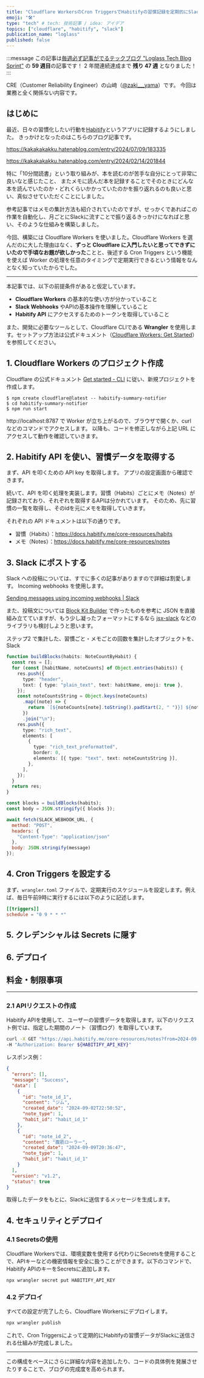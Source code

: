 ```yaml
---
title: "Cloudflare WorkersのCron TriggersでHabitifyの習慣記録を定期的にSlackに流す"
emoji: "🛠️"
type: "tech" # tech: 技術記事 / idea: アイデア
topics: ["cloudflare", "habitify", "slack"]
publication_name: "loglass"
published: false
---
```


:::message
この記事は[毎週必ず記事がでるテックブログ "Loglass Tech Blog Sprint"](https://zenn.dev/loglass/articles/7298a3cd4c5fc6) の **59 週目**の記事です！
2 年間連続達成まで **残り 47 週** となりました！
:::

CRE（Customer Reliability Engineer）の山﨑（[@zaki\_\_\_yama](https://twitter.com/zaki___yama)）です。
今回は業務と全く関係ない内容です。

## はじめに

最近、日々の習慣化したい行動を[Habitify](https://www.habitify.me/ja)というアプリに記録するようにしました。
きっかけとなったのはこちらのブログ記事です。

https://kakakakakku.hatenablog.com/entry/2024/07/09/183335

https://kakakakakku.hatenablog.com/entry/2024/02/14/201844

特に「10分間読書」という取り組みが、本を読むのが苦手な自分にとって非常に良いなと感じたこと、
またメモに読んだ本を記録することでそのときにどんな本を読んでいたのか・どれくらいかかっていたのかを振り返れるのも良いと思い、真似させていただくことにしました。

参考記事ではメモの集計方法も紹介されていたのですが、せっかくであればこの作業を自動化し、月ごとにSlackに流すことで振り返るきっかけになればと思い、そのような仕組みを構築しました。

今回、構築には Cloudflare Workers を使いました。Cloudflare Workers を選んだのに大した理由はなく、**ずっと Cloudflare に入門したいと思ってできずにいたので手頃なお題が欲しかった**ことと、後述する Cron Triggers という機能を使えば Worker の処理を任意のタイミングで定期実行できるという情報をなんとなく知っていたからでした。

----------

本記事では、以下の前提条件があると仮定しています。

- **Cloudflare Workers** の基本的な使い方が分かっていること
- **Slack Webhooks** やAPIの基本操作を理解していること
- **Habitify API** にアクセスするためのトークンを取得していること

また、開発に必要なツールとして、Cloudflare CLIである **Wrangler** を使用します。セットアップ方法は公式ドキュメント（[Cloudflare Workers: Get Started](https://developers.cloudflare.com/workers/get-started/guide/)）を参照してください。

## 1. Cloudflare Workers のプロジェクト作成

Cloudflare の公式ドキュメント
[Get started - CLI](https://developers.cloudflare.com/workers/get-started/guide/)
に従い、新規プロジェクトを作成します。

```
$ npm create cloudflare@latest -- habitify-summary-notifier
$ cd habitify-summary-notifier
$ npm run start
```

http://localhost:8787 で Worker が立ち上がるので、ブラウザで開くか、curl などのコマンドでアクセスします。
以降も、コードを修正しながら上記 URL にアクセスして動作を確認していきます。


## 2. Habitify API を使い、習慣データを取得する

まず、API を叩くための API key を取得します。
アプリの設定画面から確認できます。

続いて、API を叩く処理を実装します。習慣（Habits）ごとにメモ（Notes）が記録されており、それぞれを取得するAPIは分かれています。
そのため、先に習慣の一覧を取得し、そのidを元にメモを取得していきます。

それぞれの API ドキュメントは以下の通りです。

- 習慣（Habits）：https://docs.habitify.me/core-resources/habits
- メモ（Notes）：https://docs.habitify.me/core-resources/notes



## 3. Slack にポストする

Slack への投稿については、すでに多くの記事がありますので詳細は割愛します。
Incoming webhooks を使用します。

[Sending messages using incoming webhooks | Slack](https://api.slack.com/messaging/webhooks)

また、投稿文については [Block Kit Builder](https://api.slack.com/tools/block-kit-builder) で作ったものを参考に JSON を直接組み立てていますが、もう少し凝ったフォーマットにするなら [jsx-slack](https://github.com/yhatt/jsx-slack) などのライブラリも検討しようと思います。

ステップ2 で集計した、習慣ごと・メモごとの回数を集計したオブジェクトを、Slack 

```typescript
function buildBlocks(habits: NoteCountByHabit) {
  const res = [];
  for (const [habitName, noteCounts] of Object.entries(habits)) {
    res.push({
      type: "header",
      text: { type: "plain_text", text: habitName, emoji: true },
    });
    const noteCountsString = Object.keys(noteCounts)
      .map((note) => {
        return `[${noteCounts[note].toString().padStart(2, " ")}] ${note}`;
      })
      .join("\n");
    res.push({
      type: "rich_text",
      elements: [
        {
          type: "rich_text_preformatted",
          border: 0,
          elements: [{ type: "text", text: noteCountsString }],
        },
      ],
    });
  }
  return res;
}
```

```javascript
const blocks = buildBlocks(habits);
const body = JSON.stringify({ blocks });

await fetch(SLACK_WEBHOOK_URL, {
  method: "POST",
  headers: {
    "Content-Type": "application/json"
  },
  body: JSON.stringify(message)
});
```

## 4. Cron Triggers を設定する

まず、`wrangler.toml` ファイルで、定期実行のスケジュールを設定します。例えば、毎日午前9時に実行するには以下のように記述します。

```toml
[[triggers]]
schedule = "0 9 * * *"
```

## 5. クレデンシャルは Secrets に隠す

## 6. デプロイ

## 料金・制限事項


------


### 2.1 APIリクエストの作成

Habitify APIを使用して、ユーザーの習慣データを取得します。以下のリクエスト例では、指定した期間のノート（習慣ログ）を取得しています。

```bash
curl -X GET "https://api.habitify.me/core-resources/notes?from=2024-09-01&to=2024-09-30" \
-H "Authorization: Bearer ${HABITIFY_API_KEY}"
```

レスポンス例：

```json
{
  "errors": [],
  "message": "Success",
  "data": [
    {
      "id": "note_id_1",
      "content": "ジム",
      "created_date": "2024-09-02T22:50:52",
      "note_type": 1,
      "habit_id": "habit_id_1"
    },
    {
      "id": "note_id_2",
      "content": "腹筋ローラー",
      "created_date": "2024-09-09T20:36:47",
      "note_type": 1,
      "habit_id": "habit_id_1"
    }
  ],
  "version": "v1.2",
  "status": true
}
```

取得したデータをもとに、Slackに送信するメッセージを生成します。

## 4. セキュリティとデプロイ

### 4.1 Secretsの使用

Cloudflare Workersでは、環境変数を使用する代わりにSecretsを使用することで、APIキーなどの機密情報を安全に扱うことができます。以下のコマンドで、Habitify APIのキーをSecretsに追加します。

```bash
npx wrangler secret put HABITIFY_API_KEY
```

### 4.2 デプロイ

すべての設定が完了したら、Cloudflare Workersにデプロイします。

```bash
npx wrangler publish
```

これで、Cron Triggersによって定期的にHabitifyの習慣データがSlackに送信される仕組みが完成しました。

---

この構成をベースにさらに詳細な内容を追加したり、コードの具体例を発展させたりすることで、ブログの完成度を高められます。
